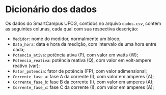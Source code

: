 # Dicionário dos dados

Os dados do SmartCampus UFCG, contidos no arquivo `dados.csv`, contém as
seguintes colunas, cada qual com sua respectiva descrição:

- `Medidor`: nome do medidor, normalmente um bloco;
- `Data_hora`: data e hora da medição, com intervalo de uma hora entre cada;
- `Potencia_ativa`: potência ativa (P), com valor em watts (W);
- `Potencia_reativa`: potência reativa (Q), com valor em volt-ampere reativo (var);
- `Fator_potencia`: fator de potência (FP), com valor adimensional;
- `Corrente_fase_a`: fase A da corrente (I), com valor em amperes (A);
- `Corrente_fase_b`: fase B da corrente (I), com valor em amperes (A);
- `Corrente_fase_c`: fase C da corrente (I), com valor em amperes (A);

